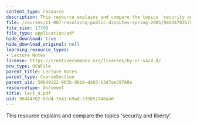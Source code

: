 ```yaml
---
content_type: resource
description: This resource explains and compare the topics 'security and liberty'.
file: /courses/11-007-resolving-public-disputes-spring-2005/98d44702b7d47e4169a8535b52748aa0_lect_4.pdf
file_size: 17709
file_type: application/pdf
hide_download: true
hide_download_original: null
learning_resource_types:
- Lecture Notes
license: https://creativecommons.org/licenses/by-nc-sa/4.0/
ocw_type: OCWFile
parent_title: Lecture Notes
parent_type: CourseSection
parent_uid: 50b49122-903b-96b8-d465-b3d7ee39768e
resourcetype: Document
title: lect_4.pdf
uid: 98d44702-b7d4-7e41-69a8-535b52748aa0
---
```

This resource explains and compare the topics 'security and liberty'.